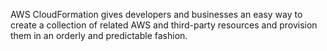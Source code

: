 AWS CloudFormation gives developers and businesses an easy way to create a collection of related AWS and third-party resources and provision them in an orderly and predictable fashion.